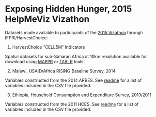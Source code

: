 # Exposing Hidden Hunger, 2015 HelpMeViz Vizathon

Datasets made available to participants of the [2015 Vizathon](http://helpmeviz.com/2015/05/07/vizathon-with-bread-for-the-world-institute/) through IFPRI/HarvestChoice:

1. HarvestChoice "CELL5M" Indicators

Spatial datasets for sub-Saharan Africa at 10km resolution available for download using [MAPPR](http://apps.harvestchoice.org/mappr) or [TABLR](http://apps.harvestchoice.org/tablr) tools.

2. Malawi, USAID/Africa RISING Baseline Survey, 2014

Variables constructed from the 2014 ARBES. See [readme](./Malawi/) for a list of variables included in the CSV file provided.

3. Ethiopia, Household Consumption and Expenditure Survey, 2010/2011

Variables constructed from the 2011 HCES. See [readme](./Ethiopia/) for a list of variables included in the CSV file provided.
